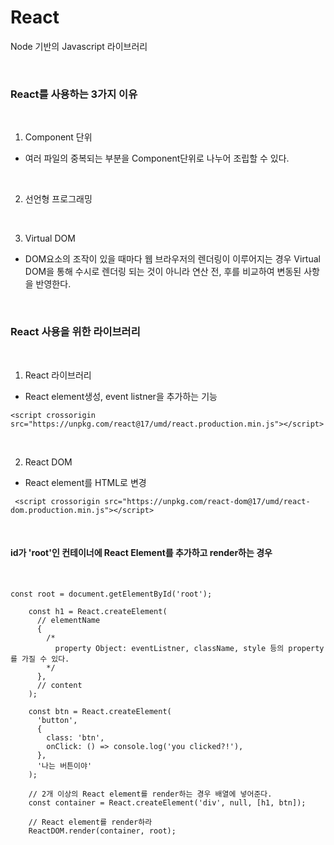 # React

Node 기반의 Javascript 라이브러리

<br>

### React를 사용하는 3가지 이유

<br>

1. Component 단위

- 여러 파일의 중복되는 부분을 Component단위로 나누어 조립할 수 있다.

<br>

2. 선언형 프로그래밍

<br>

3. Virtual DOM

- DOM요소의 조작이 있을 때마다 웹 브라우저의 렌더링이 이루어지는 경우 Virtual DOM을 통해 수시로 렌더링 되는 것이 아니라 연산 전, 후를 비교하여 변동된 사항을 반영한다.

<br>

### React 사용을 위한 라이브러리

<br>

1. React 라이브러리

- React element생성, event listner을 추가하는 기능

```
<script crossorigin src="https://unpkg.com/react@17/umd/react.production.min.js"></script>
```

<br>

2. React DOM

- React element를 HTML로 변경

```
 <script crossorigin src="https://unpkg.com/react-dom@17/umd/react-dom.production.min.js"></script>
```

<br>

#### id가 'root'인 컨테이너에 React Element를 추가하고 render하는 경우

<br>

```
const root = document.getElementById('root');

    const h1 = React.createElement(
      // elementName
      {
        /*
          property Object: eventListner, className, style 등의 property를 가질 수 있다.
        */
      },
      // content
    );

    const btn = React.createElement(
      'button',
      {
        class: 'btn',
        onClick: () => console.log('you clicked?!'),
      },
      '나는 버튼이야'
    );

    // 2개 이상의 React element를 render하는 경우 배열에 넣어준다.
    const container = React.createElement('div', null, [h1, btn]);

    // React element를 render하라
    ReactDOM.render(container, root);
```
